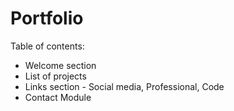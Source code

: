 Portfolio
==========

Table of contents:
- Welcome section
- List of projects
- Links section - Social media, Professional, Code
- Contact Module
